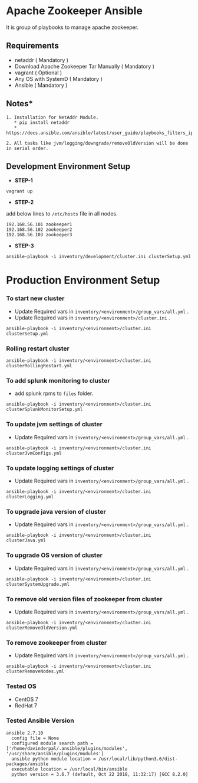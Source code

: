 # Apache Zookeeper Ansible

It is group of playbooks to manage apache zookeeper.

## **Requirements**
* netaddr ( Mandatory )
* Download Apache Zookeeper Tar Manually ( Mandatory )
* vagrant ( Optional )
* Any OS with SystemD ( Mandatory )
* Ansible ( Mandatory )

## **Notes***
```
1. Installation for NetAddr Module.
   * pip install netaddr
   * https://docs.ansible.com/ansible/latest/user_guide/playbooks_filters_ipaddr.html

2. All tasks like jvm/logging/downgrade/removeOldVersion will be done in serial order.
```

## **Development Environment Setup**
* **STEP-1**
```
vagrant up
```
* **STEP-2**

add below lines to `/etc/hosts` file in all nodes.
```
192.168.56.101 zookeeper1
192.168.56.102 zookeeper2
192.168.56.103 zookeeper3
```
* **STEP-3**
```
ansible-playbook -i inventory/development/cluster.ini clusterSetup.yml
```

# **Production Environment Setup**

### **To start new cluster**
* Update Required vars in ```inventory/<environment>/group_vars/all.yml``` .
* Update Required vars in ```inventory/<environment>/cluster.ini``` .

```ansible-playbook -i inventory/<environment>/cluster.ini clusterSetup.yml```

### **Rolling restart cluster**

```ansible-playbook -i inventory/<environment>/cluster.ini clusterRollingRestart.yml```

### **To add splunk monitoring to cluster**
* add splunk rpms to `files` folder.

```ansible-playbook -i inventory/<environment>/cluster.ini clusterSplunkMonitorSetup.yml```

### **To update jvm settings of cluster**
* Update Required vars in ```inventory/<environment>/group_vars/all.yml``` .

```ansible-playbook -i inventory/<environment>/cluster.ini clusterJvmConfigs.yml```

### **To update logging settings of cluster**
* Update Required vars in ```inventory/<environment>/group_vars/all.yml``` .

```ansible-playbook -i inventory/<environment>/cluster.ini clusterLogging.yml```

### **To upgrade java version of cluster**
* Update Required vars in ```inventory/<environment>/group_vars/all.yml``` .

```ansible-playbook -i inventory/<environment>/cluster.ini clusterJava.yml```

### **To upgrade OS version of cluster**
* Update Required vars in ```inventory/<environment>/group_vars/all.yml``` .

```ansible-playbook -i inventory/<environment>/cluster.ini clusterSystemUpgrade.yml```

### **To remove old version files of zookeeper from cluster**
* Update Required vars in ```inventory/<environment>/group_vars/all.yml``` .

```ansible-playbook -i inventory/<environment>/cluster.ini clusterRemoveOldVersion.yml```

### **To remove zookeeper from cluster**
* Update Required vars in ```inventory/<environment>/group_vars/all.yml``` .

```ansible-playbook -i inventory/<environment>/cluster.ini clusterRemoveNodes.yml```

### **Tested OS**
* CentOS 7
* RedHat 7

### **Tested Ansible Version**
```
ansible 2.7.10
  config file = None
  configured module search path = ['/home/davinderpal/.ansible/plugins/modules', '/usr/share/ansible/plugins/modules']
  ansible python module location = /usr/local/lib/python3.6/dist-packages/ansible
  executable location = /usr/local/bin/ansible
  python version = 3.6.7 (default, Oct 22 2018, 11:32:17) [GCC 8.2.0]
```
